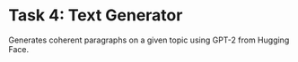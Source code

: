 # Task 4: Text Generator
Generates coherent paragraphs on a given topic using GPT-2 from Hugging Face.